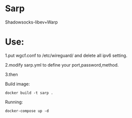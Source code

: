 # Sarp
Shadowsocks-libev+Warp
# Use:
1.put wgcf.conf to /etc/wireguard/ and delete all ipv6 setting.

2.modify sarp.yml to define your port,password,method.

3.then

Build image:
```
docker build -t sarp .
```
Running:
```
docker-compose up -d
```
